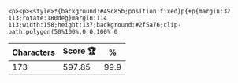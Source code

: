 `<p><p><style>*{background:#49c85b;position:fixed}p{+p{margin:32 113;rotate:180deg}margin:114 113;width:158;height:137;background:#2f5a76;clip-path:polygon(50%100%,0 0,100% 0`

| Characters | Score 🏆 | %    |
| ---------- | -------- | ---- |
| 173        | 597.85   | 99.9 |
